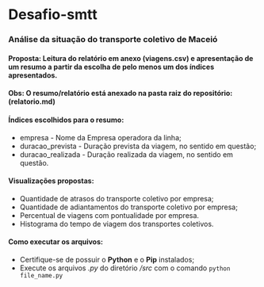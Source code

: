 # Desafio-smtt
### Análise da situação do transporte coletivo de Maceió

#### Proposta: Leitura do relatório em anexo (__viagens.csv__) e apresentação de um resumo a partir da escolha de pelo menos um dos índices apresentados.

#### Obs: O resumo/relatório está anexado na pasta raiz do repositório: (relatorio.md)

#### Índices escolhidos para o resumo: 

* empresa - Nome da Empresa operadora da linha;
* duracao_prevista - Duração prevista da viagem, no sentido em questão;
* duracao_realizada - Duração realizada da viagem, no sentido em questão.

#### Visualizações propostas:

* Quantidade de atrasos do transporte coletivo por empresa; 
* Quantidade de adiantamentos do transporte coletivo por empresa;
* Percentual de viagens com pontualidade por empresa.
* Histograma do tempo de viagem dos transportes coletivos.

#### Como executar os arquivos:

* Certifique-se de possuir o __Python__ e o __Pip__ instalados;
* Execute os arquivos *.py* do diretório */src* com o comando ``` python file_name.py ```
